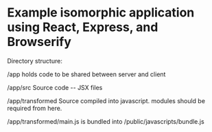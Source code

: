 Example isomorphic application using React, Express, and Browserify
========================================================


Directory structure:

/app
	holds code to be shared between server and client
	
/app/src
	Source code -- JSX files
	
/app/transformed
	Source compiled into javascript. modules should be required from here.
	
/app/transformed/main.js is bundled into /public/javascripts/bundle.js